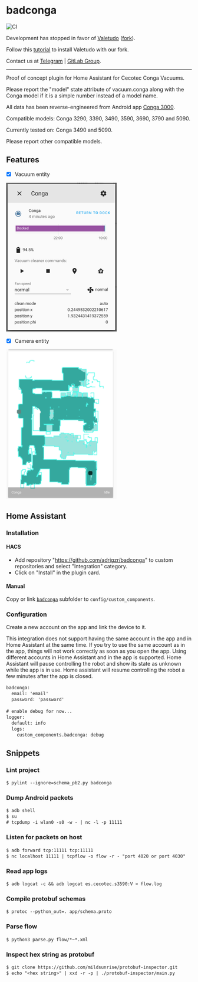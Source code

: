 # badconga

![CI](https://github.com/adrigzr/badconga/workflows/CI/badge.svg)

Development has stopped in favor of [Valetudo](https://valetudo.cloud/) ([fork](https://github.com/adrigzr/Valetudo)).

Follow this [tutorial](https://gitlab.com/freeconga/stuff/-/blob/master/docs/install-valetudo.md) to install Valetudo with our fork.

Contact us at [Telegram](https://telegram.me/freeconga) | [GitLab Group](https://gitlab.com/freeconga).

---

Proof of concept plugin for Home Assistant for Cecotec Conga Vacuums.

Please report the "model" state attribute of vacuum.conga along with the Conga model if it is a simple number instead of a model name.

All data has been reverse-engineered from Android app [Conga 3000](https://play.google.com/store/apps/details?id=es.cecotec.s3590&hl=es).

Compatible models: Conga 3290, 3390, 3490, 3590, 3690, 3790 and 5090.

Currently tested on: Conga 3490 and 5090.

Please report other compatible models.

## Features

- [x] Vacuum entity

<img src="./images/vacuum.png" width="300"/>

- [x] Camera entity

<img src="./images/camera.png" width="300"/>

## Home Assistant

### Installation

#### HACS

- Add repository "https://github.com/adrigzr/badconga" to custom repositories and select "Integration" category.
- Click on "Install" in the plugin card.

#### Manual

Copy or link [`badconga`](./custom_components/badconga) subfolder to `config/custom_components`.

### Configuration

Create a new account on the app and link the device to it.

This integration does not support having the same account in the app and in Home Assistant at the same time. If you try to use the same account as in the app, things will not work correctly as soon as you open the app. Using different accounts in Home Assistant and in the app is supported. Home Assistant will pause controlling the robot and show its state as unknown while the app is in use. Home assistant will resume controlling the robot a few minutes after the app is closed.

```
badconga:
  email: 'email'
  password: 'password'

# enable debug for now...
logger:
  default: info
  logs:
    custom_components.badconga: debug
```

## Snippets

### Lint project

```
$ pylint --ignore=schema_pb2.py badconga
```

### Dump Android packets

```
$ adb shell
$ su
# tcpdump -i wlan0 -s0 -w - | nc -l -p 11111
```

### Listen for packets on host

```
$ adb forward tcp:11111 tcp:11111
$ nc localhost 11111 | tcpflow -o flow -r - "port 4020 or port 4030"
```

### Read app logs

```
$ adb logcat -c && adb logcat es.cecotec.s3590:V > flow.log
```

### Compile protobuf schemas

```
$ protoc --python_out=. app/schema.proto
```

### Parse flow

```
$ python3 parse.py flow/*~*.xml
```

### Inspect hex string as protobuf

```
$ git clone https://github.com/mildsunrise/protobuf-inspector.git
$ echo "<hex string>" | xxd -r -p | ./protobuf-inspector/main.py
```
